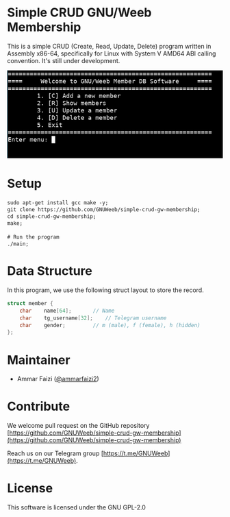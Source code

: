 
# Simple CRUD GNU/Weeb Membership
This is a simple CRUD (Create, Read, Update, Delete) program written in Assembly
x86-64, specifically for Linux with System V AMD64 ABI calling convention. It's
still under development.

![screenshot.jpg](https://raw.githubusercontent.com/GNUWeeb/simple-crud-gw-membership/master/screenshot.jpg)


# Setup
```
sudo apt-get install gcc make -y;
git clone https://github.com/GNUWeeb/simple-crud-gw-membership;
cd simple-crud-gw-membership;
make;

# Run the program
./main;
```


# Data Structure
In this program, we use the following struct layout to store the record.
```c
struct member {
	char	name[64];		// Name
	char	tg_username[32];	// Telegram username
	char	gender;			// m (male), f (female), h (hidden)
};
```

# Maintainer
- Ammar Faizi ([@ammarfaizi2](https://github.com/ammarfaizi2))


# Contribute
We welcome pull request on the GitHub repository
[https://github.com/GNUWeeb/simple-crud-gw-membership](https://github.com/GNUWeeb/simple-crud-gw-membership)

Reach us on our Telegram group [https://t.me/GNUWeeb](https://t.me/GNUWeeb).


# License
This software is licensed under the GNU GPL-2.0
